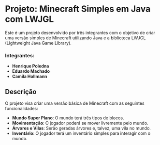 # Projeto: Minecraft Simples em Java com LWJGL

Este é um projeto desenvolvido por três integrantes com o objetivo de criar uma versão simples de Minecraft utilizando Java e a biblioteca LWJGL (Lightweight Java Game Library). 

### Integrantes:
- **Henrique Poledna**
- **Eduardo Machado**
- **Camila Hollmann**

## Descrição

O projeto visa criar uma versão básica de Minecraft com as seguintes funcionalidades:

- **Mundo Super Plano**: O mundo terá três tipos de blocos.
- **Movimentação**: O jogador poderá se mover livremente pelo mundo.
- **Árvores e Vilas**: Serão geradas árvores e, talvez, uma vila no mundo.
- **Inventário**: O jogador terá um inventário simples para interagir com o mundo.

